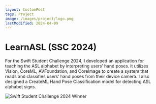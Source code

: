```yaml
---
layout: CustomPost
tags: Project
image: /images/project/logo.png
lastModified: 2024-04-09
---
```

# LearnASL (SSC 2024)

For the Swift Student Challenge 2024, I developed an application for teaching the ASL alphabet by interpreting users’ hand poses. it utilizes Vision, CoreML, AVFoundation, and CoreImage to create a system that reads and classifies users’ hand poses from their device camera. I also designed a CreateML Hand Pose Classification model for detecting ASL alphabet signs.

![Swift Student Challenge 2024 Winner](/images/project/SSC2024_Social_Static_16x9.jpg)
